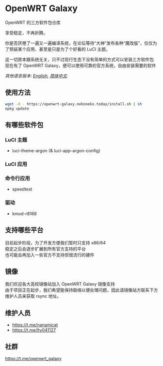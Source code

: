 # OpenWRT Galaxy

OpenWRT 的三方软件包仓库

享受稳定，不再折腾。

你是否厌倦了一遍又一遍编译系统，在论坛等待“大神”发布各种“魔改版”，仅仅为了预装某个应用、甚至是只是为了个好看的 LuCI 主题。

这一切原本跟系统无关，只不过现行生态下没有简单的方式可以安装三方软件包  
现在有了 OpenWRT Galaxy，便可以使用可靠的官方系统，自由安装需要的软件

*其他语言版本: [English](README.md), [简体中文](README.zh-Hans.md).*

## 使用方法

```bash
wget -O - https://openwrt-galaxy.nekoneko.today/install.sh | sh
opkg update
```

## 有哪些软件包
### LuCI 主题
- luci-theme-argon (& luci-app-argon-config)

### LuCI 应用

### 命令行应用
- speedtest
### 驱动
- kmod-r8168

## 支持哪些平台
目前起步阶段，为了开发方便我们暂时只支持 x86/64  
稳定之后会逐步扩展到所有官方支持的平台  
也可能会再加入一些官方不支持但很流行的硬件  

## 镜像
我们欢迎各大高校镜像站加入 OpenWRT Galaxy 镜像支持  
由于项目正在起步，我们希望能保持联络以便处理问题，因此请镜像站方联系下方维护人员来获取 rsync 地址。

## 维护人员
- https://t.me/nanamicat
- https://t.me/lty041127

## 社群
https://t.me/openwrt_galaxy
